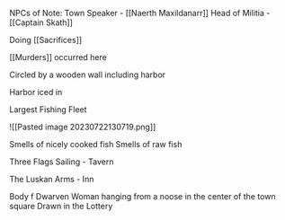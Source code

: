 NPCs of Note:
Town Speaker - [[Naerth Maxildanarr]]
Head of Militia - [[Captain Skath]]

Doing [[Sacrifices]]

[[Murders]] occurred here

Circled by a wooden wall including harbor

Harbor iced in

Largest Fishing Fleet

![[Pasted image 20230722130719.png]]


Smells of nicely cooked fish
Smells of raw fish

Three Flags Sailing - Tavern

The Luskan Arms - Inn

Body f Dwarven Woman hanging from a noose in the center of the town square
Drawn in the Lottery











